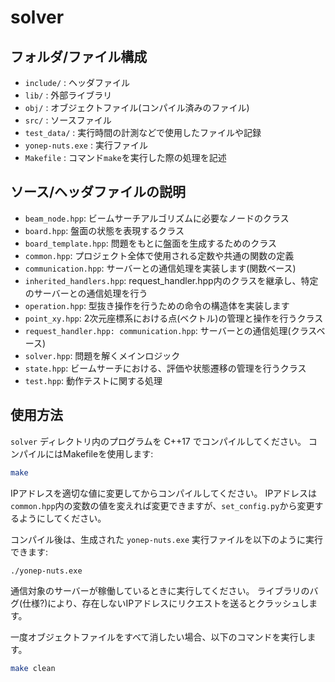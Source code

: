 # solver

## フォルダ/ファイル構成

- `include/` : ヘッダファイル
- `lib/` : 外部ライブラリ
- `obj/` : オブジェクトファイル(コンパイル済みのファイル)
- `src/` : ソースファイル
- `test_data/` : 実行時間の計測などで使用したファイルや記録
- `yonep-nuts.exe` : 実行ファイル
- `Makefile` : コマンド`make`を実行した際の処理を記述

## ソース/ヘッダファイルの説明
- `beam_node.hpp`: ビームサーチアルゴリズムに必要なノードのクラス
- `board.hpp`: 盤面の状態を表現するクラス
- `board_template.hpp`: 問題をもとに盤面を生成するためのクラス
- `common.hpp`: プロジェクト全体で使用される定数や共通の関数の定義
- `communication.hpp`: サーバーとの通信処理を実装します(関数ベース)
- `inherited_handlers.hpp`: request_handler.hpp内のクラスを継承し、特定のサーバーとの通信処理を行う
- `operation.hpp`: 型抜き操作を行うための命令の構造体を実装します
- `point_xy.hpp`: 2次元座標系における点(ベクトル)の管理と操作を行うクラス
- `request_handler.hpp: communication.hpp`: サーバーとの通信処理(クラスベース)
- `solver.hpp`: 問題を解くメインロジック
- `state.hpp`: ビームサーチにおける、評価や状態遷移の管理を行うクラス
- `test.hpp`: 動作テストに関する処理

## 使用方法

`solver` ディレクトリ内のプログラムを C++17 でコンパイルしてください。
コンパイルにはMakefileを使用します:

```bash
make
```
IPアドレスを適切な値に変更してからコンパイルしてください。
IPアドレスは`common.hpp`内の変数の値を変えれば変更できますが、`set_config.py`から変更するようにしてください。


コンパイル後は、生成された `yonep-nuts.exe` 実行ファイルを以下のように実行できます:
```bash
./yonep-nuts.exe
```

通信対象のサーバーが稼働しているときに実行してください。
ライブラリのバグ(仕様?)により、存在しないIPアドレスにリクエストを送るとクラッシュします。


一度オブジェクトファイルをすべて消したい場合、以下のコマンドを実行します。
```bash
make clean
```